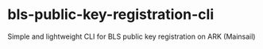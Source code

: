 # bls-public-key-registration-cli
Simple and lightweight CLI for BLS public key registration on ARK (Mainsail)

